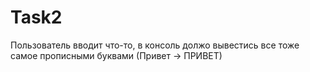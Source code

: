 # Task2
 Пользователь вводит что-то, в консоль должо вывестись все тоже самое прописными буквами (Привет -> ПРИВЕТ)
